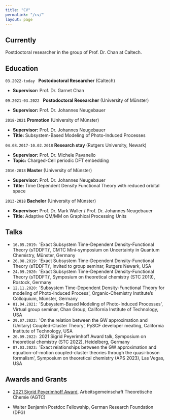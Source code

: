 ```yaml
---
title: "CV"
permalink: "/cv/"
layout: page
---
```


## **Currently**

Postdoctoral researcher in the group of Prof. Dr. Chan at Caltech.


## **Education**

`03.2022-today ` __Postodoctoral Researcher__  (Caltech)

* **Supervisor:** Prof. Dr. Garnet Chan

`09.2021-03.2022 ` __Postodoctoral Researcher__  (University of Münster)

*   **Supervisor:** Prof. Dr. Johannes Neugebauer

`2018-2021` __Promotion__ (University of Münster)

*   **Supervisor:** Prof. Dr. Johannes Neugebauer
*   **Title:** Subsystem-Based Modeling of Photo-Induced Processes

`04.08.2017-10.02.2018` __Research stay__ (Rutgers University, Newark)

*   **Supervisor:** Prof. Dr. Michele Pavanello
*   **Topic:** Charged-Cell periodic DFT embedding

`2016-2018` __Master__ (University of Münster)

*  **Supervisor:** Prof. Dr. Johannes Neugebauer
*   **Title:** Time Dependent Density Functional Theory with reduced orbital space

`2013-2018` __Bachelor__ (University of Münster)

*  **Supervisor:** Prof. Dr. Mark Waller / Prof. Dr. Johannes Neugebauer
*   **Title:** Adaptive QM/MM on Graphical Processing Units


## **Talks** 

*   `16.05.2019:` 'Exact Subsystem Time-Dependent Density-Functional Theory (sTDDFT)', CMTC Mini-symposium on Uncertainty in Quantum Chemistry, Münster, Germany
*   `26.08.2019:` 'Exact Subsystem Time-Dependent Density-Functional Theory (sTDDFT)', Invited to group seminar, Rutgers Newark, USA
*   `24.09.2020:` 'Exact Subsystem Time-Dependent Density-Functional Theory (sTDDFT)', Symposium on theoretical chemistry (STC 2019), Rostock, Germany
*   `12.11.2020:` 'Subsystem Time-Dependent Density-Functional Theory for modeling of Photo-Induced Process', Organic-Chemistry Institute’s Colloquium, Münster, Germany
*   `01.04.2021:` 'Subsystem-Based Modeling of Photo-Induced Processes', Virtual group seminar, Chan Group, California Institute of Technology, USA
*   `29.07.2022:` 'On the relation between the GW approximation and (Unitary) Coupled-Cluster Theory', PySCF developer meating, California Institute of Technology, USA
*   `20.09.2022:` 2021 Sigrid Peyerimhoff Award talk, Symposium on theoretical chemistry (STC 2022), Heidelberg, Germany
*   `07.03.2023:` 'Exact relationships between the GW approximation and equation-of-motion coupled-cluster theories through the quasi-boson formalism', Symposium on theoretical chemistry (APS 2023), Las Vegas, USA

## **Awards and Grants** 

* [2021 Sigrid Peyerimhoff Award](https://agtc.univie.ac.at/preise/promotion-preis/), Arbeitsgemeinschaft Theoretische Chemie (AGTC)


* Walter Benjamin Postdoc Fellowship, German Research Foundation (DFG)



<!-- ### Footer

Last updated: May 2013 -->